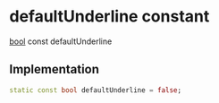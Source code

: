 


# defaultUnderline constant






[bool](https://api.flutter.dev/flutter/dart-core/bool-class.html) const defaultUnderline
  







## Implementation

```dart
static const bool defaultUnderline = false;


```








